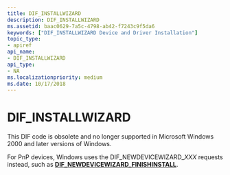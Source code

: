 ```yaml
---
title: DIF_INSTALLWIZARD
description: DIF_INSTALLWIZARD
ms.assetid: baac0629-7a5c-4798-ab42-f7243c9f5da6
keywords: ["DIF_INSTALLWIZARD Device and Driver Installation"]
topic_type:
- apiref
api_name:
- DIF_INSTALLWIZARD
api_type:
- NA
ms.localizationpriority: medium
ms.date: 10/17/2018
---
```


# DIF_INSTALLWIZARD


This DIF code is obsolete and no longer supported in Microsoft Windows 2000 and later versions of Windows.

For PnP devices, Windows uses the DIF_NEWDEVICEWIZARD_*XXX* requests instead, such as [**DIF_NEWDEVICEWIZARD_FINISHINSTALL**](dif-newdevicewizard-finishinstall.md).

 

 





